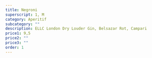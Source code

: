 ```yaml
---
title: Negroni
superscript: 1, M
category: Aperitif
subcategory: ""
description: ELLC London Dry Louder Gin, Belsazar Rot, Campari
price1: 9,5
price2: ""
price3: ""
order: 1
---
```

